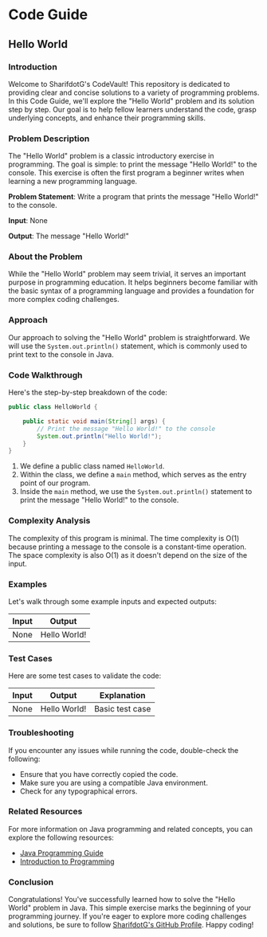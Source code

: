 # Code Guide

## Hello World

### Introduction
Welcome to SharifdotG's CodeVault! This repository is dedicated to providing clear and concise solutions to a variety of programming problems. In this Code Guide, we'll explore the "Hello World" problem and its solution step by step. Our goal is to help fellow learners understand the code, grasp underlying concepts, and enhance their programming skills.

### Problem Description
The "Hello World" problem is a classic introductory exercise in programming. The goal is simple: to print the message "Hello World!" to the console. This exercise is often the first program a beginner writes when learning a new programming language.

**Problem Statement**: Write a program that prints the message "Hello World!" to the console.

**Input**: None

**Output**: The message "Hello World!"

### About the Problem
While the "Hello World" problem may seem trivial, it serves an important purpose in programming education. It helps beginners become familiar with the basic syntax of a programming language and provides a foundation for more complex coding challenges.

### Approach
Our approach to solving the "Hello World" problem is straightforward. We will use the `System.out.println()` statement, which is commonly used to print text to the console in Java.

### Code Walkthrough
Here's the step-by-step breakdown of the code:

```java
public class HelloWorld {

    public static void main(String[] args) {
        // Print the message "Hello World!" to the console
        System.out.println("Hello World!");
    }
}
```

1. We define a public class named `HelloWorld`.
2. Within the class, we define a `main` method, which serves as the entry point of our program.
3. Inside the `main` method, we use the `System.out.println()` statement to print the message "Hello World!" to the console.

### Complexity Analysis
The complexity of this program is minimal. The time complexity is O(1) because printing a message to the console is a constant-time operation. The space complexity is also O(1) as it doesn't depend on the size of the input.

### Examples
Let's walk through some example inputs and expected outputs:

| Input | Output       |
|-------|--------------|
| None  | Hello World! |

### Test Cases
Here are some test cases to validate the code:

| Input | Output       | Explanation             |
|-------|--------------|-------------------------|
| None  | Hello World! | Basic test case         |

### Troubleshooting
If you encounter any issues while running the code, double-check the following:
- Ensure that you have correctly copied the code.
- Make sure you are using a compatible Java environment.
- Check for any typographical errors.

### Related Resources
For more information on Java programming and related concepts, you can explore the following resources:
- [Java Programming Guide](https://docs.oracle.com/javase/tutorial/java/index.html)
- [Introduction to Programming](https://www.learnjavaonline.org/)

### Conclusion
Congratulations! You've successfully learned how to solve the "Hello World" problem in Java. This simple exercise marks the beginning of your programming journey. If you're eager to explore more coding challenges and solutions, be sure to follow [SharifdotG's GitHub Profile](https://github.com/SharifdotG). Happy coding!
